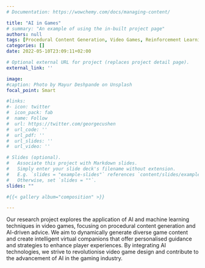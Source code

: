 ```yaml
---
# Documentation: https://wowchemy.com/docs/managing-content/

title: "AI in Games"
# summary: "An example of using the in-built project page"
authors: null
tags: [Procedural Content Generation, Video Games, Reinforcement Learning]
categories: []
date: 2022-05-10T23:09:11+02:00

# Optional external URL for project (replaces project detail page).
external_link: ''

image:
#caption: Photo by Mayur Deshpande on Unsplash
focal_point: Smart

#links:
#- icon: twitter
#  icon_pack: fab
#  name: Follow
#  url: https://twitter.com/georgecushen
#  url_code: ''
#  url_pdf: ''
#  url_slides: ''
#  url_video: ''

# Slides (optional).
#   Associate this project with Markdown slides.
#   Simply enter your slide deck's filename without extension.
#   E.g. `slides = "example-slides"` references `content/slides/example-slides.md`.
#   Otherwise, set `slides = ""`.
slides: ""

#{{< gallery album="composition" >}}

---
```


Our research project explores the application of AI and machine learning techniques in video games, focusing on procedural 
content generation and AI-driven advice. We aim to dynamically generate diverse game content and create intelligent virtual 
companions that offer personalised guidance and strategies to enhance player experiences. 
By integrating AI technologies, we strive to revolutionise video game design and contribute to the advancement of AI in the gaming industry.






